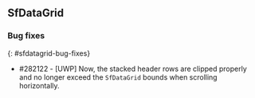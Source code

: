 ## SfDataGrid

### Bug fixes
{: #sfdatagrid-bug-fixes}

* \#282122 - [UWP] Now, the stacked header rows are clipped properly and no longer exceed the `SfDataGrid` bounds when scrolling horizontally.